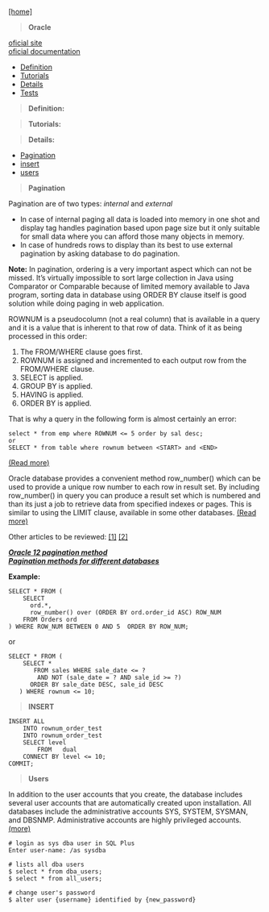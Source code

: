 [[home]](../../../../home.html)

> **Oracle**

[oficial site](http://www.oracle.com/index.html)<br/>
[oficial documentation](http://www.oracle.com/technetwork/indexes/documentation/index.html)
 

- [Definition](#definition)
- [Tutorials](#tutorials)
- [Details](#details)
- [Tests](#tests)


<a name="definition"></a>
> **Definition:** <br/>

<a name="tutorials"></a>
> **Tutorials:** <br/>

  
<a name="details"></a>
> **Details:**<br/>

 - [Pagination](#pagination)
 - [insert](#insert) 
 - [users](#users)

<a name="pagination"></a>
> **Pagination**

Pagination are of two types: *internal* and *external* <br/>
 
 - In case of internal paging all data is loaded into memory in one shot and display tag handles pagination based upon page size but it only suitable for small data where you can afford those many objects in memory.<br/> 
 - In case of hundreds rows to display than its best to use external pagination by asking database to do pagination. 

**Note:** In pagination, ordering is a very important aspect which can not be missed. It’s virtually impossible to sort large collection in Java using Comparator or Comparable because of limited memory available to Java program, sorting data in database using ORDER BY clause itself is good solution while doing paging in web application.

ROWNUM is a pseudocolumn (not a real column) that is available in a query and it is a value that is inherent to that row of data.
Think of it as being processed in this order:

1. The FROM/WHERE clause goes first. 
2. ROWNUM is assigned and incremented to each output row from the FROM/WHERE clause. 
3. SELECT is applied. 
4. GROUP BY is applied. 
5. HAVING is applied. 
6. ORDER BY is applied.

That is why a query in the following form is almost certainly an error: 

	select * from emp where ROWNUM <= 5 order by sal desc;
	or
    SELECT * from table where rownum between <START> and <END>

 [(Read more)](http://progcookbook.blogspot.ro/2006/02/using-rownum-properly-for-pagination.html)


Oracle database provides a convenient method row_number() which can be used to provide a unique row number to each row in result set. By including row_number() in query you can produce a result set which is numbered and than its just a job to retrieve data from specified indexes or pages. This is similar to using the LIMIT clause, available in some other databases.
[(Read more)](http://javarevisited.blogspot.com/2012/12/oracle-pagination-sql-query-example-for-java.html#ixzz3HuZORKlO)

Other articles to be reviewed:
[[1]](http://www.oracle.com/technetwork/issue-archive/2006/06-sep/o56asktom-086197.html)
[[2]](http://www.oracle.com/technetwork/issue-archive/2007/07-jan/o17asktom-093877.html) 

[***Oracle 12 pagination method***](http://oracle-base.com/articles/12c/row-limiting-clause-for-top-n-queries-12cr1.php)<br/>
[***Pagination methods for different databases***](http://use-the-index-luke.com/sql/partial-results/fetch-next-page)


**Example:**<br/>

    SELECT * FROM (
	    SELECT
	      ord.*,
	      row_number() over (ORDER BY ord.order_id ASC) ROW_NUM
	    FROM Orders ord  
	) WHERE ROW_NUM BETWEEN 0 AND 5  ORDER BY ROW_NUM;

or

    SELECT * FROM ( 
		SELECT *
           FROM sales WHERE sale_date <= ?
            AND NOT (sale_date = ? AND sale_id >= ?)
          ORDER BY sale_date DESC, sale_id DESC
       ) WHERE rownum <= 10;

<a name="insert"></a> 
> **INSERT**


    INSERT ALL
  		INTO rownum_order_test
  		INTO rownum_order_test
		SELECT level
			FROM   dual
		CONNECT BY level <= 10;
	COMMIT;

<a name="users"></a>
> **Users**

In addition to the user accounts that you create, the database includes several user accounts that are automatically created upon installation.
All databases include the administrative accounts SYS, SYSTEM, SYSMAN, and DBSNMP. Administrative accounts are highly privileged accounts. [(more)](https://docs.oracle.com/cd/E11882_01/server.112/e10897/users_secure.htm#ADMQS12004)

    # login as sys dba user in SQL Plus
	Enter user-name: /as sysdba

	# lists all dba users
	$ select * from dba_users;
	$ select * from all_users;

	# change user's password
	$ alter user {username} identified by {new_password} 